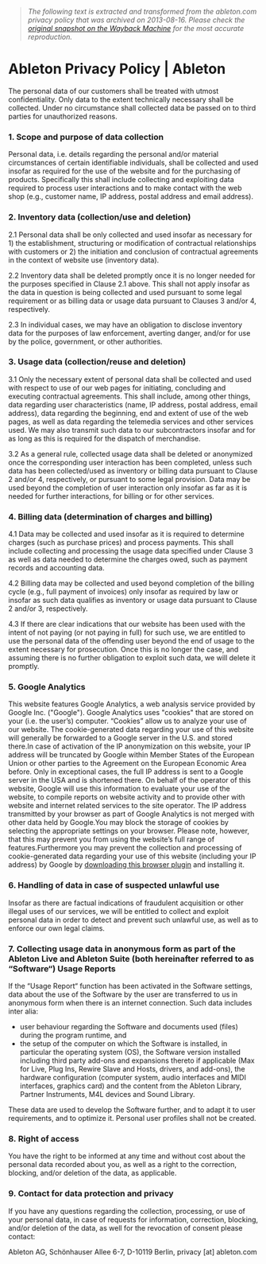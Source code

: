 > *The following text is extracted and transformed from the ableton.com privacy policy that was archived on 2013-08-16. Please check the [original snapshot on the Wayback Machine](https://web.archive.org/web/20130816083826id_/https%3A//www.ableton.com/en/privacy-policy) for the most accurate reproduction.*

# Ableton Privacy Policy | Ableton

The personal data of our customers shall be treated with utmost confidentiality. Only data to the extent technically necessary shall be collected. Under no circumstance shall collected data be passed on to third parties for unauthorized reasons.

### 1\. Scope and purpose of data collection

Personal data, i.e. details regarding the personal and/or material circumstances of certain identifiable individuals, shall be collected and used insofar as required for the use of the website and for the purchasing of products. Specifically this shall include collecting and exploiting data required to process user interactions and to make contact with the web shop (e.g., customer name, IP address, postal address and email address).

### 2\. Inventory data (collection/use and deletion)

2.1 Personal data shall be only collected and used insofar as necessary for 1) the establishment, structuring or modification of contractual relationships with customers or 2) the initiation and conclusion of contractual agreements in the context of website use (inventory data).

2.2 Inventory data shall be deleted promptly once it is no longer needed for the purposes specified in Clause 2.1 above. This shall not apply insofar as the data in question is being collected and used pursuant to some legal requirement or as billing data or usage data pursuant to Clauses 3 and/or 4, respectively.

2.3 In individual cases, we may have an obligation to disclose inventory data for the purposes of law enforcement, averting danger, and/or for use by the police, government, or other authorities.

### 3\. Usage data (collection/reuse and deletion)

3.1 Only the necessary extent of personal data shall be collected and used with respect to use of our web pages for initiating, concluding and executing contractual agreements. This shall include, among other things, data regarding user characteristics (name, IP address, postal address, email address), data regarding the beginning, end and extent of use of the web pages, as well as data regarding the telemedia services and other services used. We may also transmit such data to our subcontractors insofar and for as long as this is required for the dispatch of merchandise. 

3.2 As a general rule, collected usage data shall be deleted or anonymized once the corresponding user interaction has been completed, unless such data has been collected/used as inventory or billing data pursuant to Clause 2 and/or 4, respectively, or pursuant to some legal provision. Data may be used beyond the completion of user interaction only insofar as far as it is needed for further interactions, for billing or for other services.

### 4\. Billing data (determination of charges and billing)

4.1 Data may be collected and used insofar as it is required to determine charges (such as purchase prices) and process payments. This shall include collecting and processing the usage data specified under Clause 3 as well as data needed to determine the charges owed, such as payment records and accounting data.

4.2 Billing data may be collected and used beyond completion of the billing cycle (e.g., full payment of invoices) only insofar as required by law or insofar as such data qualifies as inventory or usage data pursuant to Clause 2 and/or 3, respectively.

4.3 If there are clear indications that our website has been used with the intent of not paying (or not paying in full) for such use, we are entitled to use the personal data of the offending user beyond the end of usage to the extent necessary for prosecution. Once this is no longer the case, and assuming there is no further obligation to exploit such data, we will delete it promptly. 

### 5\. Google Analytics

This website features Google Analytics, a web analysis service provided by Google Inc. ("Google"). Google Analytics uses "cookies" that are stored on your (i.e. the user’s) computer. “Cookies” allow us to analyze your use of our website. The cookie-generated data regarding your use of this website will generally be forwarded to a Google server in the U.S. and stored there.In case of activation of the IP anonymization on this website, your IP address will be truncated by Google within Member States of the European Union or other parties to the Agreement on the European Economic Area before. Only in exceptional cases, the full IP address is sent to a Google server in the USA and is shortened there. On behalf of the operator of this website, Google will use this information to evaluate your use of the website, to compile reports on website activity and to provide other with website and internet related services to the site operator. The IP address transmitted by your browser as part of Google Analytics is not merged with other data held by Google.You may block the storage of cookies by selecting the appropriate settings on your browser. Please note, however, that this may prevent you from using the website’s full range of features.Furthermore you may prevent the collection and processing of cookie-generated data regarding your use of this website (including your IP address) by Google by [downloading this browser plugin](https://tools.google.com/dlpage/gaoptout?hl=en) and installing it.

### 6\. Handling of data in case of suspected unlawful use

Insofar as there are factual indications of fraudulent acquisition or other illegal uses of our services, we will be entitled to collect and exploit personal data in order to detect and prevent such unlawful use, as well as to enforce our own legal claims. 

### 7. Collecting usage data in anonymous form as part of the Ableton Live and Ableton Suite (both hereinafter referred to as “Software“) Usage Reports 

If the “Usage Report“ function has been activated in the Software settings, data about the use of the Software by the user are transferred to us in anonymous form when there is an internet connection. Such data includes inter alia:

  * user behaviour regarding the Software and documents used (files) during the program runtime, and
  * the setup of the computer on which the Software is installed, in particular the operating system (OS), the Software version installed including third party add-ons and expansions thereto if applicable (Max for Live, Plug Ins, Rewire Slave and Hosts, drivers, and add-ons), the hardware configuration (computer system, audio interfaces and MIDI interfaces, graphics card) and the content from the Ableton Library, Partner Instruments, M4L devices and Sound Library.



These data are used to develop the Software further, and to adapt it to user requirements, and to optimize it. Personal user profiles shall not be created.

### 8. Right of access 

You have the right to be informed at any time and without cost about the personal data recorded about you, as well as a right to the correction, blocking, and/or deletion of the data, as applicable. 

### 9. Contact for data protection and privacy

If you have any questions regarding the collection, processing, or use of your personal data, in case of requests for information, correction, blocking, and/or deletion of the data, as well for the revocation of consent please contact:

Ableton AG, Schönhauser Allee 6-7, D-10119 Berlin, privacy [at] ableton.com
